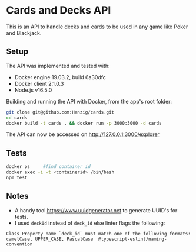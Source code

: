 # Cards and Decks API

This is an API to handle decks and cards to be used in any game like Poker and Blackjack.

## Setup

The API was implemented and tested with:

- Docker engine 19.03.2, build 6a30dfc
- Docker client 2.1.0.3
- Node.js v16.5.0

Building and running the API with Docker, from the app's root folder:

```sh
git clone git@github.com:Hanzig/cards.git
cd cards
docker build -t cards . && docker run -p 3000:3000 -d cards
```

The API can now be accessed on http://127.0.0.1:3000/explorer

## Tests

```sh
docker ps     #find container id
docker exec -i -t <containerid> /bin/bash
npm test
```

## Notes

* A handy tool https://www.uuidgenerator.net to generate UUID's for tests.
* I used `deckId` instead of `deck_id` else linter flags the following:

```
Class Property name `deck_id` must match one of the following formats: camelCase, UPPER_CASE, PascalCase  @typescript-eslint/naming-convention
```
